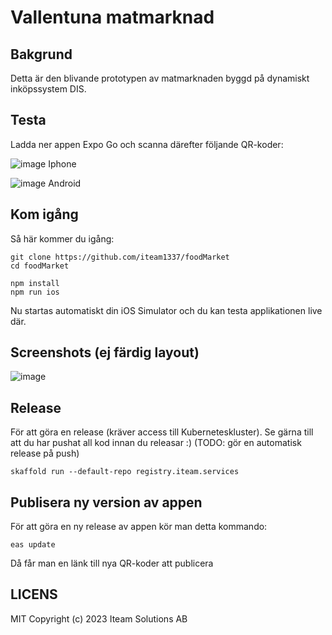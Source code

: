 # Vallentuna matmarknad

## Bakgrund

Detta är den blivande prototypen av matmarknaden byggd på dynamiskt inköpssystem DIS.

## Testa

Ladda ner appen Expo Go och scanna därefter följande QR-koder:

![image](https://github.com/Iteam1337/foodMarket/assets/395843/79ab706c-c552-42a8-8076-e77ae09a4823)
Iphone

![image](https://github.com/Iteam1337/foodMarket/assets/395843/46dbd025-3265-4521-9066-155e43f72fe0)
Android

## Kom igång

Så här kommer du igång:

    git clone https://github.com/iteam1337/foodMarket
    cd foodMarket

    npm install
    npm run ios

Nu startas automatiskt din iOS Simulator och du kan testa applikationen live där.

## Screenshots (ej färdig layout)

![image](https://user-images.githubusercontent.com/395843/232560646-26c641a6-429d-46cc-8b9d-1ed460c9e119.png)

## Release

För att göra en release (kräver access till Kuberneteskluster). Se gärna till att du har pushat all kod innan du releasar :) (TODO: gör en automatisk release på push)

    skaffold run --default-repo registry.iteam.services

## Publisera ny version av appen

För att göra en ny release av appen kör man detta kommando:

    eas update

Då får man en länk till nya QR-koder att publicera

## LICENS

MIT Copyright (c) 2023 Iteam Solutions AB
